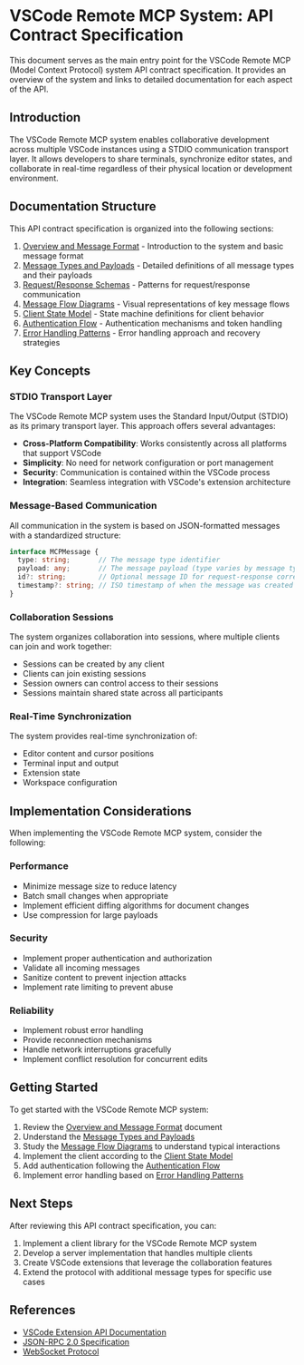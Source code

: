# VSCode Remote MCP System: API Contract Specification

This document serves as the main entry point for the VSCode Remote MCP (Model Context Protocol) system API contract specification. It provides an overview of the system and links to detailed documentation for each aspect of the API.

## Introduction

The VSCode Remote MCP system enables collaborative development across multiple VSCode instances using a STDIO communication transport layer. It allows developers to share terminals, synchronize editor states, and collaborate in real-time regardless of their physical location or development environment.

## Documentation Structure

This API contract specification is organized into the following sections:

1. [Overview and Message Format](01-overview-and-message-format.md) - Introduction to the system and basic message format
2. [Message Types and Payloads](02-message-types-and-payloads.md) - Detailed definitions of all message types and their payloads
3. [Request/Response Schemas](03-request-response-schemas.md) - Patterns for request/response communication
4. [Message Flow Diagrams](04-message-flow-diagrams.md) - Visual representations of key message flows
5. [Client State Model](05-client-state-model.md) - State machine definitions for client behavior
6. [Authentication Flow](06-authentication-flow.md) - Authentication mechanisms and token handling
7. [Error Handling Patterns](07-error-handling-patterns.md) - Error handling approach and recovery strategies

## Key Concepts

### STDIO Transport Layer

The VSCode Remote MCP system uses the Standard Input/Output (STDIO) as its primary transport layer. This approach offers several advantages:

- **Cross-Platform Compatibility**: Works consistently across all platforms that support VSCode
- **Simplicity**: No need for network configuration or port management
- **Security**: Communication is contained within the VSCode process
- **Integration**: Seamless integration with VSCode's extension architecture

### Message-Based Communication

All communication in the system is based on JSON-formatted messages with a standardized structure:

```typescript
interface MCPMessage {
  type: string;       // The message type identifier
  payload: any;       // The message payload (type varies by message type)
  id?: string;        // Optional message ID for request-response correlation
  timestamp?: string; // ISO timestamp of when the message was created
}
```

### Collaboration Sessions

The system organizes collaboration into sessions, where multiple clients can join and work together:

- Sessions can be created by any client
- Clients can join existing sessions
- Session owners can control access to their sessions
- Sessions maintain shared state across all participants

### Real-Time Synchronization

The system provides real-time synchronization of:

- Editor content and cursor positions
- Terminal input and output
- Extension state
- Workspace configuration

## Implementation Considerations

When implementing the VSCode Remote MCP system, consider the following:

### Performance

- Minimize message size to reduce latency
- Batch small changes when appropriate
- Implement efficient diffing algorithms for document changes
- Use compression for large payloads

### Security

- Implement proper authentication and authorization
- Validate all incoming messages
- Sanitize content to prevent injection attacks
- Implement rate limiting to prevent abuse

### Reliability

- Implement robust error handling
- Provide reconnection mechanisms
- Handle network interruptions gracefully
- Implement conflict resolution for concurrent edits

## Getting Started

To get started with the VSCode Remote MCP system:

1. Review the [Overview and Message Format](01-overview-and-message-format.md) document
2. Understand the [Message Types and Payloads](02-message-types-and-payloads.md)
3. Study the [Message Flow Diagrams](04-message-flow-diagrams.md) to understand typical interactions
4. Implement the client according to the [Client State Model](05-client-state-model.md)
5. Add authentication following the [Authentication Flow](06-authentication-flow.md)
6. Implement error handling based on [Error Handling Patterns](07-error-handling-patterns.md)

## Next Steps

After reviewing this API contract specification, you can:

1. Implement a client library for the VSCode Remote MCP system
2. Develop a server implementation that handles multiple clients
3. Create VSCode extensions that leverage the collaboration features
4. Extend the protocol with additional message types for specific use cases

## References

- [VSCode Extension API Documentation](https://code.visualstudio.com/api)
- [JSON-RPC 2.0 Specification](https://www.jsonrpc.org/specification)
- [WebSocket Protocol](https://tools.ietf.org/html/rfc6455)